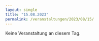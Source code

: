 ```yaml
---
layout: single
title: "15.08.2023"
permalink: /veranstaltungen/2023/08/15/
---
```


Keine Veranstaltung an diesem Tag.
